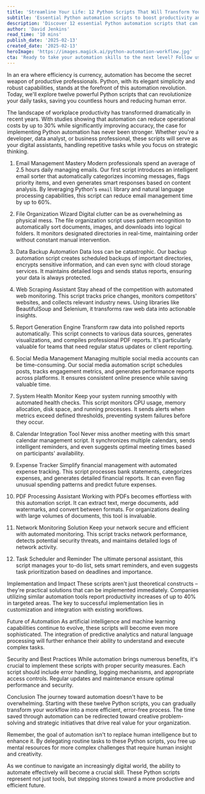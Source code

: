 ```yaml
---
title: 'Streamline Your Life: 12 Python Scripts That Will Transform Your Daily Workflow'
subtitle: 'Essential Python automation scripts to boost productivity and efficiency'
description: 'Discover 12 essential Python automation scripts that can revolutionize your daily workflow. From email management to task scheduling, learn how these powerful tools can boost productivity and reduce manual effort. Perfect for developers, analysts, and business professionals looking to streamline their work processes.'
author: 'David Jenkins'
read_time: '10 mins'
publish_date: '2025-02-13'
created_date: '2025-02-13'
heroImage: 'https://images.magick.ai/python-automation-workflow.jpg'
cta: 'Ready to take your automation skills to the next level? Follow us on LinkedIn for more expert insights on Python automation, productivity hacks, and the latest tech trends that can transform your workflow!'
---
```


In an era where efficiency is currency, automation has become the secret weapon of productive professionals. Python, with its elegant simplicity and robust capabilities, stands at the forefront of this automation revolution. Today, we'll explore twelve powerful Python scripts that can revolutionize your daily tasks, saving you countless hours and reducing human error.

The landscape of workplace productivity has transformed dramatically in recent years. With studies showing that automation can reduce operational costs by up to 30% while significantly improving accuracy, the case for implementing Python automation has never been stronger. Whether you're a developer, data analyst, or business professional, these scripts will serve as your digital assistants, handling repetitive tasks while you focus on strategic thinking.

1. Email Management Mastery
   Modern professionals spend an average of 2.5 hours daily managing emails. Our first script introduces an intelligent email sorter that automatically categorizes incoming messages, flags priority items, and even generates smart responses based on content analysis. By leveraging Python's `email` library and natural language processing capabilities, this script can reduce email management time by up to 60%.

2. File Organization Wizard
   Digital clutter can be as overwhelming as physical mess. The file organization script uses pattern recognition to automatically sort documents, images, and downloads into logical folders. It monitors designated directories in real-time, maintaining order without constant manual intervention.

3. Data Backup Automation
   Data loss can be catastrophic. Our backup automation script creates scheduled backups of important directories, encrypts sensitive information, and can even sync with cloud storage services. It maintains detailed logs and sends status reports, ensuring your data is always protected.

4. Web Scraping Assistant
   Stay ahead of the competition with automated web monitoring. This script tracks price changes, monitors competitors' websites, and collects relevant industry news. Using libraries like BeautifulSoup and Selenium, it transforms raw web data into actionable insights.

5. Report Generation Engine
   Transform raw data into polished reports automatically. This script connects to various data sources, generates visualizations, and compiles professional PDF reports. It's particularly valuable for teams that need regular status updates or client reporting.

6. Social Media Management
   Managing multiple social media accounts can be time-consuming. Our social media automation script schedules posts, tracks engagement metrics, and generates performance reports across platforms. It ensures consistent online presence while saving valuable time.

7. System Health Monitor
   Keep your system running smoothly with automated health checks. This script monitors CPU usage, memory allocation, disk space, and running processes. It sends alerts when metrics exceed defined thresholds, preventing system failures before they occur.

8. Calendar Integration Tool
   Never miss another meeting with this smart calendar management script. It synchronizes multiple calendars, sends intelligent reminders, and even suggests optimal meeting times based on participants' availability.

9. Expense Tracker
   Simplify financial management with automated expense tracking. This script processes bank statements, categorizes expenses, and generates detailed financial reports. It can even flag unusual spending patterns and predict future expenses.

10. PDF Processing Assistant
    Working with PDFs becomes effortless with this automation script. It can extract text, merge documents, add watermarks, and convert between formats. For organizations dealing with large volumes of documents, this tool is invaluable.

11. Network Monitoring Solution
    Keep your network secure and efficient with automated monitoring. This script tracks network performance, detects potential security threats, and maintains detailed logs of network activity.

12. Task Scheduler and Reminder
    The ultimate personal assistant, this script manages your to-do list, sets smart reminders, and even suggests task prioritization based on deadlines and importance.

Implementation and Impact
These scripts aren't just theoretical constructs – they're practical solutions that can be implemented immediately. Companies utilizing similar automation tools report productivity increases of up to 40% in targeted areas. The key to successful implementation lies in customization and integration with existing workflows.

Future of Automation
As artificial intelligence and machine learning capabilities continue to evolve, these scripts will become even more sophisticated. The integration of predictive analytics and natural language processing will further enhance their ability to understand and execute complex tasks.

Security and Best Practices
While automation brings numerous benefits, it's crucial to implement these scripts with proper security measures. Each script should include error handling, logging mechanisms, and appropriate access controls. Regular updates and maintenance ensure optimal performance and security.

Conclusion
The journey toward automation doesn't have to be overwhelming. Starting with these twelve Python scripts, you can gradually transform your workflow into a more efficient, error-free process. The time saved through automation can be redirected toward creative problem-solving and strategic initiatives that drive real value for your organization.

Remember, the goal of automation isn't to replace human intelligence but to enhance it. By delegating routine tasks to these Python scripts, you free up mental resources for more complex challenges that require human insight and creativity.

As we continue to navigate an increasingly digital world, the ability to automate effectively will become a crucial skill. These Python scripts represent not just tools, but stepping stones toward a more productive and efficient future.